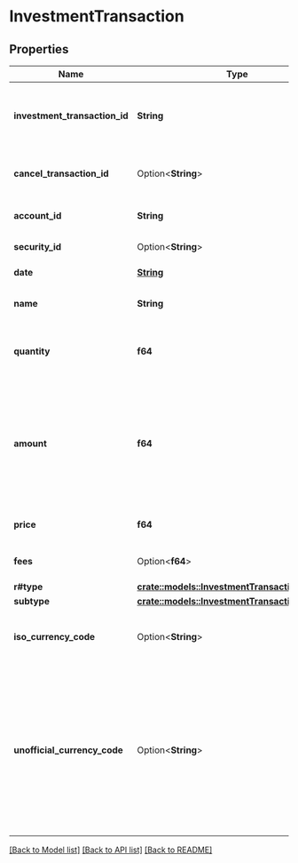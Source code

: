 # InvestmentTransaction

## Properties

Name | Type | Description | Notes
------------ | ------------- | ------------- | -------------
**investment_transaction_id** | **String** | The ID of the Investment transaction, unique across all Plaid transactions. Like all Plaid identifiers, the `investment_transaction_id` is case sensitive. | 
**cancel_transaction_id** | Option<**String**> | A legacy field formerly used internally by Plaid to identify certain canceled transactions. | [optional]
**account_id** | **String** | The `account_id` of the account against which this transaction posted. | 
**security_id** | Option<**String**> | The `security_id` to which this transaction is related. | 
**date** | [**String**](string.md) | The [ISO 8601](https://wikipedia.org/wiki/ISO_8601) posting date for the transaction. | 
**name** | **String** | The institution’s description of the transaction. | 
**quantity** | **f64** | The number of units of the security involved in this transaction. Positive for buy transactions; negative for sell transactions. | 
**amount** | **f64** | The complete value of the transaction. Positive values when cash is debited, e.g. purchases of stock; negative values when cash is credited, e.g. sales of stock. Treatment remains the same for cash-only movements unassociated with securities. | 
**price** | **f64** | The price of the security at which this transaction occurred. | 
**fees** | Option<**f64**> | The combined value of all fees applied to this transaction | 
**r#type** | [**crate::models::InvestmentTransactionType**](InvestmentTransactionType.md) |  | 
**subtype** | [**crate::models::InvestmentTransactionSubtype**](InvestmentTransactionSubtype.md) |  | 
**iso_currency_code** | Option<**String**> | The ISO-4217 currency code of the transaction. Always `null` if `unofficial_currency_code` is non-`null`. | 
**unofficial_currency_code** | Option<**String**> | The unofficial currency code associated with the holding. Always `null` if `iso_currency_code` is non-`null`. Unofficial currency codes are used for currencies that do not have official ISO currency codes, such as cryptocurrencies and the currencies of certain countries.  See the [currency code schema](https://plaid.com/docs/api/accounts#currency-code-schema) for a full listing of supported `iso_currency_code`s. | 

[[Back to Model list]](../README.md#documentation-for-models) [[Back to API list]](../README.md#documentation-for-api-endpoints) [[Back to README]](../README.md)


